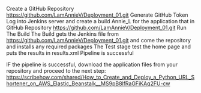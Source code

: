 Create a GitHub Repository https://github.com/LamAnnieV/Deployment_01.git
Generate GitHub Token
Log into Jenkins server and create a build Annie_L for the application that in GitHub Repository https://github.com/LamAnnieV/Deployment_01.git
Run The Build
The Build gets the Jenkins file from https://github.com/LamAnnieV/Deployment_01.git and come the repository and installs any required packages
The Test stage test the home page and puts the results in results.xml
Pipeline is successful


IF the pipeline is successful, download the application files from your repository and proceed to the next step: https://scribehow.com/shared/How_to_Create_and_Deploy_a_Python_URL_Shortener_on_AWS_Elastic_Beanstalk__MS9pB8lfRaGFiKAq2FU-cw
